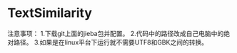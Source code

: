 # TextSimilarity
注意事项：
1.下载git上面的jieba包并配置。
2.代码中的路径改成自己电脑中的绝对路径。
3.如果是在linux平台下运行就不需要UTF8和GBK之间的转换。
